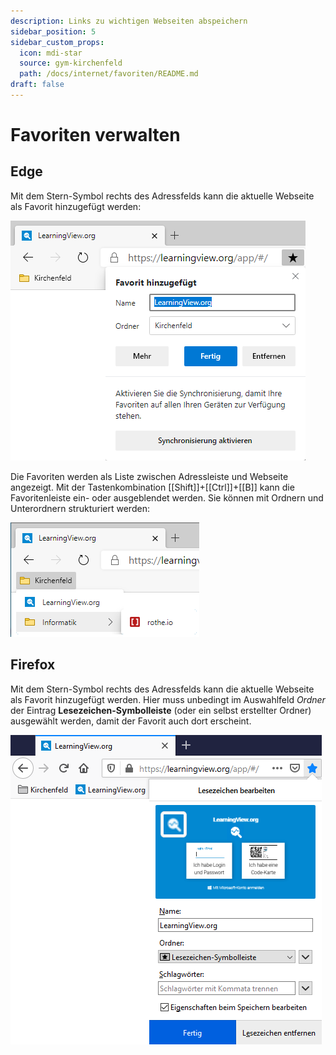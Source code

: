 ```yaml
---
description: Links zu wichtigen Webseiten abspeichern
sidebar_position: 5
sidebar_custom_props:
  icon: mdi-star
  source: gym-kirchenfeld
  path: /docs/internet/favoriten/README.md
draft: false
---
```


# Favoriten verwalten



## Edge

Mit dem Stern-Symbol rechts des Adressfelds kann die aktuelle Webseite als Favorit hinzugefügt werden:

![](./edge-add-favourite.png)

Die Favoriten werden als Liste zwischen Adressleiste und Webseite angezeigt. Mit der Tastenkombination [[Shift]]+[[Ctrl]]+[[B]] kann die Favoritenleiste ein- oder ausgeblendet werden. Sie können mit Ordnern und Unterordnern strukturiert werden:

![](./edge-favourites.png)

## Firefox

Mit dem Stern-Symbol rechts des Adressfelds kann die aktuelle Webseite als Favorit hinzugefügt werden. Hier muss unbedingt im Auswahlfeld _Ordner_ der Eintrag __Lesezeichen-Symbolleiste__ (oder ein selbst erstellter Ordner) ausgewählt werden, damit der Favorit auch dort erscheint.

![](./firefox-add-favourite.png)

